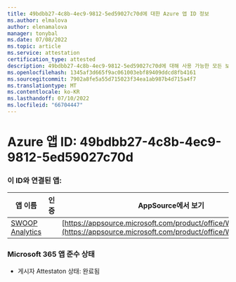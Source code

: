 ```yaml
---
title: 49bdbb27-4c8b-4ec9-9812-5ed59027c70d에 대한 Azure 앱 ID 정보
ms.author: elmalova
author: elenamalova
manager: tonybal
ms.date: 07/08/2022
ms.topic: article
ms.service: attestation
certification_type: attested
description: 49bdbb27-4c8b-4ec9-9812-5ed59027c70d에 대해 사용 가능한 모든 보안 및 규정 준수 정보입니다.
ms.openlocfilehash: 1345af3d665f9ac061003ebf89409ddcd8fb4161
ms.sourcegitcommit: 7902a8fe5a55d715023f34ea1ab987b4d715a4f7
ms.translationtype: MT
ms.contentlocale: ko-KR
ms.lasthandoff: 07/10/2022
ms.locfileid: "66704447"
---
```

# <a name="azure-app-id-49bdbb27-4c8b-4ec9-9812-5ed59027c70d"></a>Azure 앱 ID: 49bdbb27-4c8b-4ec9-9812-5ed59027c70d


### <a name="apps-associated-with-this-id"></a>이 ID와 연결된 앱:
| **앱 이름** | **인증** | **AppSource에서 보기** |
|--------------|---------------|-----------------------|
| [SWOOP Analytics](../forward/WA200000877.md) |  | [https://appsource.microsoft.com/product/office/WA200000877](https://appsource.microsoft.com/product/office/WA200000877) |

### <a name="microsoft-365-app-compliance-status"></a>Microsoft 365 앱 준수 상태
- 게시자 Attestaton 상태: 완료됨
